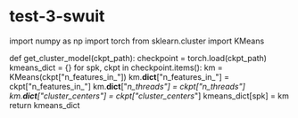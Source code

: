 # test-3-swuit
import numpy as np
import torch
from sklearn.cluster import KMeans

def get_cluster_model(ckpt_path):
    checkpoint = torch.load(ckpt_path)
    kmeans_dict = {}
    for spk, ckpt in checkpoint.items():
        km = KMeans(ckpt["n_features_in_"])
        km.__dict__["n_features_in_"] = ckpt["n_features_in_"]
        km.__dict__["_n_threads"] = ckpt["_n_threads"]
        km.__dict__["cluster_centers_"] = ckpt["cluster_centers_"]
        kmeans_dict[spk] = km
    return kmeans_dict
